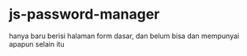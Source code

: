 # js-password-manager

hanya baru berisi halaman form dasar, dan belum bisa dan mempunyai apapun selain itu
